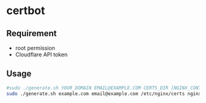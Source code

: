 # certbot
## Requirement
- root permission
- Cloudflare API token

## Usage
```sh
#sudo ./generate.sh YOUR_DOMAIN EMAIL@EXAMPLE.COM CERTS_DIR [NGINX_CONTAINER]
sudo ./generate.sh example.com email@example.com /etc/nginx/certs nginx
```